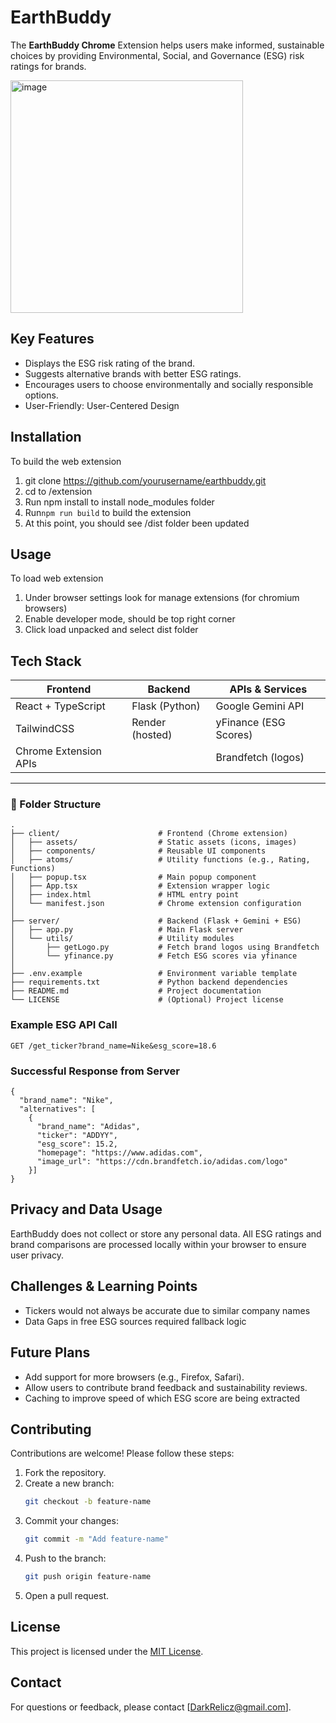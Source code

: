 # EarthBuddy

The **EarthBuddy Chrome** Extension helps users make informed, sustainable choices by providing Environmental, Social, and Governance (ESG) risk ratings for brands.

<img width="372" alt="image" src="https://github.com/user-attachments/assets/f2c8a20d-8ef6-40e1-9e94-05a8a93e9495" />

## Key Features

- Displays the ESG risk rating of the brand.
- Suggests alternative brands with better ESG ratings.
- Encourages users to choose environmentally and socially responsible options.
- User-Friendly: User-Centered Design

## Installation

To build the web extension
1. git clone https://github.com/yourusername/earthbuddy.git
2. cd to /extension
3. Run npm install to install node_modules folder
4. Run`npm run build` to build the extension
5. At this point, you should see /dist folder been updated

## Usage

To load web extension
1. Under browser settings look for manage extensions (for chromium browsers)
2. Enable developer mode, should be top right corner
3. Click load unpacked and select dist folder

## Tech Stack

| Frontend               | Backend           | APIs & Services        |
|------------------------|--------------------|-------------------------|
| React + TypeScript     | Flask (Python)     | Google Gemini API       |
| TailwindCSS            | Render (hosted)    | yFinance (ESG Scores)   |
| Chrome Extension APIs  |                    | Brandfetch (logos)      |

---

### 📁 Folder Structure

```text
.
├── client/                      # Frontend (Chrome extension)
│   ├── assets/                  # Static assets (icons, images)
│   ├── components/              # Reusable UI components
│   ├── atoms/                   # Utility functions (e.g., Rating, Functions)
│   ├── popup.tsx                # Main popup component
│   ├── App.tsx                  # Extension wrapper logic
│   ├── index.html               # HTML entry point
│   └── manifest.json            # Chrome extension configuration
│
├── server/                      # Backend (Flask + Gemini + ESG)
│   ├── app.py                   # Main Flask server
│   └── utils/                   # Utility modules
│       ├── getLogo.py           # Fetch brand logos using Brandfetch
│       └── yfinance.py          # Fetch ESG scores via yfinance
│
├── .env.example                 # Environment variable template
├── requirements.txt             # Python backend dependencies
├── README.md                    # Project documentation
└── LICENSE                      # (Optional) Project license
```

### Example ESG API Call

```http
GET /get_ticker?brand_name=Nike&esg_score=18.6
```
### Successful Response from Server
```
{
  "brand_name": "Nike",
  "alternatives": [
    {
      "brand_name": "Adidas",
      "ticker": "ADDYY",
      "esg_score": 15.2,
      "homepage": "https://www.adidas.com",
      "image_url": "https://cdn.brandfetch.io/adidas.com/logo"
    }]
}
```

## Privacy and Data Usage

EarthBuddy does not collect or store any personal data. All ESG ratings and brand comparisons are processed locally within your browser to ensure user privacy.

## Challenges & Learning Points

- Tickers would not always be accurate due to similar company names
- Data Gaps in free ESG sources required fallback logic

## Future Plans

- Add support for more browsers (e.g., Firefox, Safari).
- Allow users to contribute brand feedback and sustainability reviews.
- Caching to improve speed of which ESG score are being extracted

## Contributing

Contributions are welcome! Please follow these steps:

1. Fork the repository.
2. Create a new branch:
    ```bash
    git checkout -b feature-name
    ```
3. Commit your changes:
    ```bash
    git commit -m "Add feature-name"
    ```
4. Push to the branch:
    ```bash
    git push origin feature-name
    ```
5. Open a pull request.

## License

This project is licensed under the [MIT License](LICENSE).

## Contact

For questions or feedback, please contact [DarkRelicz@gmail.com].
